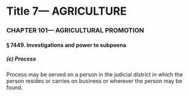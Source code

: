 
# Title 7— AGRICULTURE
### CHAPTER 101— AGRICULTURAL PROMOTION
#### § 7449. Investigations and power to subpoena
##### (e) Process

Process may be served on a person in the judicial district in which the person resides or carries on business or wherever the person may be found.
